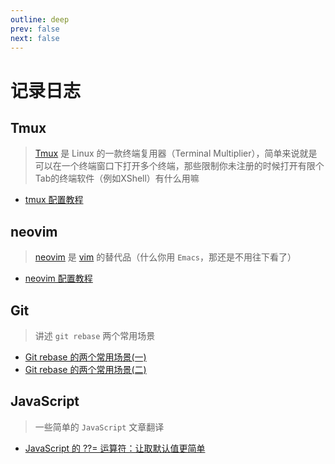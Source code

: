 ```yaml
---
outline: deep
prev: false
next: false
---
```


# 记录日志

## Tmux

> [Tmux](https://github.com/tmux/tmux/wiki) 是 Linux 的一款终端复用器（Terminal Multiplier），简单来说就是可以在一个终端窗口下打开多个终端，那些限制你未注册的时候打开有限个Tab的终端软件（例如XShell）有什么用嘛

* [tmux 配置教程](/blog/tmux/index.md)

## neovim

> [neovim](https://neovim.io/) 是 [vim](https://www.vim.org/) 的替代品（什么你用 `Emacs`，那还是不用往下看了）

* [neovim 配置教程](/blog/neovim_config/index.md)

## Git

> 讲述 `git rebase` 两个常用场景
* [Git rebase 的两个常用场景(一)](/blog/git/git_rebase_common_usage/index.md)
* [Git rebase 的两个常用场景(二)](/blog/git/git_rebase_common_usage_2/index.md)


## JavaScript

> 一些简单的 `JavaScript` 文章翻译
* [JavaScript 的 ??= 运算符：让取默认值更简单](/blog/javascript/javascript-nullish-coalescing-assignment-operator.md)


